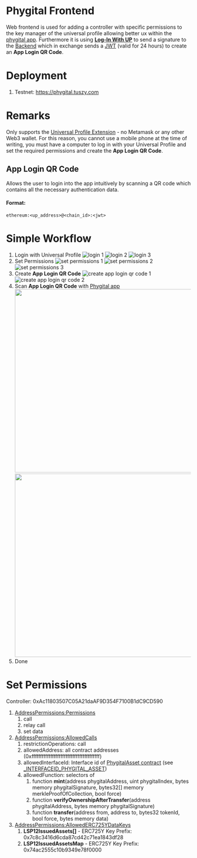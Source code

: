 # Phygital Frontend

Web frontend is used for adding a controller with specific permissions to the key manager of the universal profile allowing better ux within the [phygital app](https://github.com/Tuszy/phygital-app). Furthermore it is using [**Log-In With UP**](https://docs.lukso.tech/learn/dapp-developer/siwe/) to send a signature to the [Backend](https://github.com/Tuszy/phygital-backend) which in exchange sends a [JWT](https://jwt.io/) (valid for 24 hours) to create an **App Login QR Code**.

# Deployment
1. Testnet: https://phygital.tuszy.com

# Remarks
Only supports the [Universal Profile Extension](https://docs.lukso.tech/guides/browser-extension/install-browser-extension/) - no Metamask or any other Web3 wallet. For this reason, you cannot use a mobile phone at the time of writing, you must have a computer to log in with your Universal Profile and set the required permissions and create the **App Login QR Code**.

## App Login QR Code
Allows the user to login into the app intuitively by scanning a QR code which contains all the necessary authentication data.
#### Format:
```
ethereum:<up_address>@<chain_id>:<jwt>
```

# Simple Workflow

1. Login with Universal Profile
   ![login 1](screenshots/1.png)
   ![login 2](screenshots/2.png)
   ![login 3](screenshots/3.png)
2. Set Permissions
   ![set permissions 1](screenshots/4.png)
   ![set permissions 2](screenshots/5.png)
   ![set permissions 3](screenshots/6.png)
3. Create **App Login QR Code**
   ![create app login qr code 1](screenshots/8.png)
   ![create app login qr code 2](screenshots/9.png)
4. Scan **App Login QR Code** with [Phygital app](https://github.com/Tuszy/phygital-app)
<br/>    <img src="screenshots/10.png" height="500"> <img src="screenshots/11.png" height="500">
6. Done

# Set Permissions

Controller: 0xAc11803507C05A21daAF9D354F7100B1dC9CD590

1. [AddressPermissions:Permissions](https://github.com/lukso-network/LIPs/blob/main/LSPs/LSP-6-KeyManager.md#addresspermissionspermissionsaddress)
   1. call
   2. relay call
   3. set data
2. [AddressPermissions:AllowedCalls](https://github.com/lukso-network/LIPs/blob/main/LSPs/LSP-6-KeyManager.md#addresspermissionsallowedcallsaddress)
   1. restrictionOperations: call
   2. allowedAddress: all contract addresses (0xffffffffffffffffffffffffffffffffffffffff)
   3. allowedInterfaceId: Interface id of [PhygitalAsset contract](https://github.com/Tuszy/phygital-smart-contract/blob/main/contracts/PhygitalAsset.sol) (see [_INTERFACEID_PHYGITAL_ASSET](https://github.com/Tuszy/phygital-smart-contract/blob/main/contracts/PhygitalAssetConstants.sol))
   4. allowedFunction: selectors of
      1. function **mint**(address phygitalAddress, uint phygitalIndex, bytes memory phygitalSignature, bytes32[] memory merkleProofOfCollection, bool force)
      2. function **verifyOwnershipAfterTransfer**(address phygitalAddress, bytes memory phygitalSignature)
      3. function **transfer**(address from, address to, bytes32 tokenId, bool force, bytes memory data)
3. [AddressPermissions:AllowedERC725YDataKeys](https://github.com/lukso-network/LIPs/blob/main/LSPs/LSP-6-KeyManager.md#addresspermissionsallowederc725ydatakeysaddress)
   1. **LSP12IssuedAssets[]** - ERC725Y Key Prefix: 0x7c8c3416d6cda87cd42c71ea1843df28
   2. **LSP12IssuedAssetsMap** - ERC725Y Key Prefix: 0x74ac2555c10b9349e78f0000 
